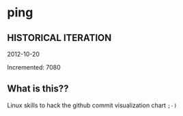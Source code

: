 # ping

## HISTORICAL ITERATION
2012-10-20

Incremented: 7080

## What is this?? 
Linux skills to hack the github commit visualization chart `;-)`

